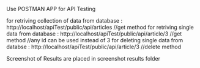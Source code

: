 Use POSTMAN APP for API Testing 


for retriving collection of data from database : http://localhost/apiTest/public/api/articles //get method
for retriving single data from database : http://localhost/apiTest/public/api/article/3       //get method  //any id can be used instead of 3
for deleting single data from databse : http://localhost/apiTest/public/api/article/3             //delete method 

Screenshot of Results are placed in screenshot results folder
